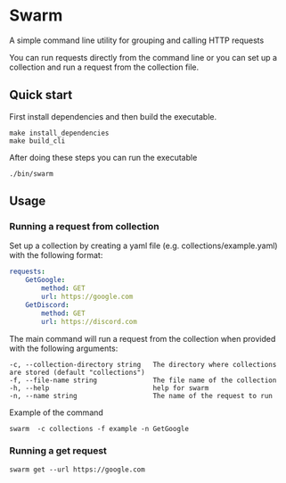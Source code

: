# Swarm
A simple command line utility for grouping and calling HTTP requests

You can run requests directly from the command line or you can set up a collection and run a request from the collection file.

## Quick start
First install dependencies and then build the executable.
```
make install_dependencies
make build_cli
```

After doing these steps you can run the executable
```
./bin/swarm
```

## Usage
### Running a request from collection
Set up a collection by creating a yaml file (e.g. collections/example.yaml) with the following format:

```yaml
requests:
    GetGoogle: 
        method: GET
        url: https://google.com
    GetDiscord: 
        method: GET
        url: https://discord.com
```

The main command will run a request from the collection when provided with the following arguments:
```
-c, --collection-directory string   The directory where collections are stored (default "collections")
-f, --file-name string              The file name of the collection
-h, --help                          help for swarm
-n, --name string                   The name of the request to run
```

Example of the command
```
swarm  -c collections -f example -n GetGoogle
```

### Running a get request
```
swarm get --url https://google.com
```

